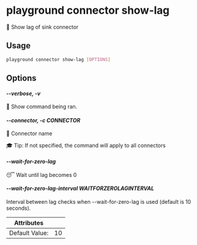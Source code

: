 # playground connector show-lag

🐢 Show lag of sink connector

## Usage

```bash
playground connector show-lag [OPTIONS]
```

## Options

#### *--verbose, -v*

🐞 Show command being ran.

#### *--connector, -c CONNECTOR*

🔗 Connector name  
  
🎓 Tip: If not specified, the command will apply to all connectors

#### *--wait-for-zero-lag*

😴 Wait until lag becomes 0

#### *--wait-for-zero-lag-interval WAITFORZEROLAGINTERVAL*

Interval between lag checks when --wait-for-zero-lag is used (default is 10 seconds).

| Attributes      | &nbsp;
|-----------------|-------------
| Default Value:  | 10


